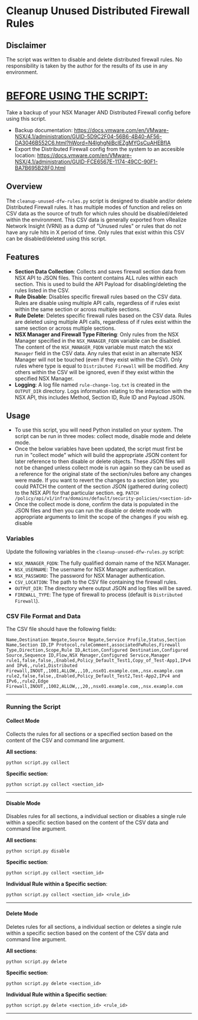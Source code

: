 # Cleanup Unused Distributed Firewall Rules

## Disclaimer
The script was written to disable and delete distributed firewall rules. No responsibility is taken by the author for the results of its use in any environment.

# <u>**BEFORE USING THE SCRIPT:**</u>
Take a backup of your NSX Manager AND Distributed Firewall config before using this script.
- Backup documentation: https://docs.vmware.com/en/VMware-NSX/4.1/administration/GUID-5D9C2F04-56B6-4B40-AF56-DA3046B552C6.html?hWord=N4IghgNiBcIEZgMYGsCuAHEBfIA
- Export the Distributed Firewall config from the system to an accesible location: https://docs.vmware.com/en/VMware-NSX/4.1/administration/GUID-FCE6567E-1174-49CC-90F1-BA7B695B28F0.html

## Overview
The `cleanup-unused-dfw-rules.py` script is designed to disable and/or delete Distributed Firewall rules. It has multiple modes of function and relies on CSV data as the source of truth for which rules should be disabled/deleted within the environment. This CSV data is generally exported from vRealize Network Insight (VRNI) as a dump of "Unused rules" or rules that do not have any rule hits in X period of time. Only rules that exist within this CSV can be disabled/deleted using this script.

## Features
- **Section Data Collection**: Collects and saves firewall section data from NSX API to JSON files. This content contains ALL rules within each section. This is used to build the API Payload for disabling/deleting the rules listed in the CSV.
- **Rule Disable**: Disables specific firewall rules based on the CSV data. Rules are disable using multiple API calls, regardless of if rules exist within the same section or across multiple sections.
- **Rule Delete**: Deletes specific firewall rules based on the CSV data. Rules are deleted using multiple API calls, regardless of if rules exist within the same section or across multiple sections.
- **NSX Manager and Firewall Type Filtering**: Only rules from the NSX Manager specified in the `NSX_MANAGER_FQDN` variable can be disabled. The content of  the `NSX_MANAGER_FQDN` variable must match the `NSX Manager` field in the CSV data. Any rules that exist in an alternate NSX Manager will not be touched (even if they exist within the CSV). Only rules where type is equal to `Distributed Firewall` will be modified. Any others within the CSV will be ignored, even if they exist within the specified NSX Manager.
- **Logging**: A log file named `rule-change-log.txt` is created in the `OUTPUT_DIR` directory. Logs information relating to the interaction with the NSX API, this includes Method, Section ID, Rule ID and Payload JSON.


## Usage
- To use this script, you will need Python installed on your system. The script can be run in three modes: collect mode, disable mode and delete mode.
- Once the below variables have been updated, the script must first be run in "collect mode" which will build the appropriate JSON content for later reference to then disable or delete objects. These JSON files will not be changed unless collect mode is run again so they can be used as a reference for the original state of the section/rules before any changes were made. If you want to revert the changes to a section later, you could PATCH the content of the section JSON (gathered during collect) to the NSX API for that particular section. eg. ```PATCH /policy/api/v1/infra/domains/default/security-policies/<section-id>```
- Once the collect mode is done, confirm the data is populated in the JSON files and then you can run the disable or delete mode with appropriate arguments to limit the scope of the changes if you wish eg. disable <section-id> <rule-id>

### Variables
Update the following variables in the `cleanup-unused-dfw-rules.py` script:
- `NSX_MANAGER_FQDN`: The fully qualified domain name of the NSX Manager.
- `NSX_USERNAME`: The username for NSX Manager authentication.
- `NSX_PASSWORD`: The password for NSX Manager authentication.
- `CSV_LOCATION`: The path to the CSV file containing the firewall rules.
- `OUTPUT_DIR`: The directory where output JSON and log files will be saved.
- `FIREWALL_TYPE`: The type of firewall to process (default is `Distributed Firewall`).

### CSV File Format and Data
The CSV file should have the following fields:

```
Name,Destination Negate,Source Negate,Service Profile,Status,Section Name,Section ID,IP Protocol,ruleComment,associatedFwRules,Firewall Type,Direction,Scope,Rule ID,Action,Configured Destination,Configured Source,Sequence ID,Flow,NSX Manager,Configured Service,Manager
rule1,false,false,,Enabled,Policy_Default_Test1,Copy_of_Test-App1,IPv4 and IPv6,,rule1,Distributed Firewall,INOUT,,1001,ALLOW,,,10,,nsx01.example.com,,nsx.example.com
rule2,false,false,,Enabled,Policy_Default_Test2,Test-App2,IPv4 and IPv6,,rule2,Edge Firewall,INOUT,,1002,ALLOW,,,20,,nsx01.example.com,,nsx.example.com
```

---
### Running the Script

#### Collect Mode
Collects the rules for all sections or a specified section based on the content of the CSV and command line argument.

**All sections**:
```
python script.py collect
```

**Specific section**:
```
python script.py collect <section_id>
```
---
#### Disable Mode
Disables rules for all sections, a individual section or disables a single rule within a specific section based on the content of the CSV data and command line argument.

**All sections**:
```
python script.py disable
```

**Specific section**:
```
python script.py collect <section_id>
```

**Individual Rule within a Specific section**:
```
python script.py collect <section_id> <rule_id>
```
---
#### Delete Mode
Deletes rules for all sections, a individual section or deletes a single rule within a specific section based on the content of the CSV data and command line argument.

**All sections**:
```
python script.py delete
```

**Specific section**:
```
python script.py delete <section_id>
```

**Individual Rule within a Specific section**:
```
python script.py delete <section_id> <rule_id>
```
---